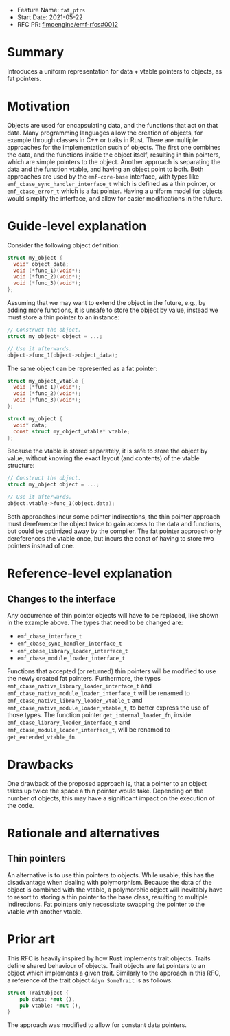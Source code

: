 - Feature Name: `fat_ptrs`
- Start Date: 2021-05-22
- RFC PR: [fimoengine/emf-rfcs#0012](https://github.com/fimoengine/emf-rfcs/pull/0012)

# Summary

[summary]: #summary

Introduces a uniform representation for data + vtable pointers to objects, as fat pointers.

# Motivation

[motivation]: #motivation

Objects are used for encapsulating data, and the functions that act on that data. Many programming languages allow the
creation of objects, for example through classes in C++ or traits in Rust. There are multiple approaches for the
implementation such of objects. The first one combines the data, and the functions inside the object itself, resulting
in thin pointers, which are simple pointers to the object. Another approach is separating the data and the function
vtable, and having an object point to both. Both approaches are used by the `emf-core-base` interface, with types like
`emf_cbase_sync_handler_interface_t` which is defined as a thin pointer, or `emf_cbase_error_t` which is a fat pointer.
Having a uniform model for objects would simplify the interface, and allow for easier modifications in the future.

# Guide-level explanation

[guide-level-explanation]: #guide-level-explanation

Consider the following object definition:

```c
struct my_object {
  void* object_data;
  void (*func_1)(void*);
  void (*func_2)(void*);
  void (*func_3)(void*);
};
```

Assuming that we may want to extend the object in the future, e.g., by adding more functions, it is unsafe to store the
object by value, instead we must store a thin pointer to an instance:

```c
// Construct the object.
struct my_object* object = ...;

// Use it afterwards.
object->func_1(object->object_data);
```

The same object can be represented as a fat pointer:

```c
struct my_object_vtable {
  void (*func_1)(void*);
  void (*func_2)(void*);
  void (*func_3)(void*);
};

struct my_object {
  void* data;
  const struct my_object_vtable* vtable;
};
```

Because the vtable is stored separately, it is safe to store the object by value, without knowing the exact layout (and
contents) of the vtable structure:

```c
// Construct the object.
struct my_object object = ...;

// Use it afterwards.
object.vtable->func_1(object.data);
```

Both approaches incur some pointer indirections, the thin pointer approach must dereference the object twice to gain
access to the data and functions, but could be optimized away by the compiler. The fat pointer approach only
dereferences the vtable once, but incurs the const of having to store two pointers instead of one.

# Reference-level explanation

[reference-level-explanation]: #reference-level-explanation

## Changes to the interface

Any occurrence of thin pointer objects will have to be replaced, like shown in the example above. The types that need to
be changed are:

- `emf_cbase_interface_t`
- `emf_cbase_sync_handler_interface_t`
- `emf_cbase_library_loader_interface_t`
- `emf_cbase_module_loader_interface_t`

Functions that accepted (or returned) thin pointers will be modified to use the newly created fat pointers. Furthermore,
the types `emf_cbase_native_library_loader_interface_t` and `emf_cbase_native_module_loader_interface_t` will be renamed
to `emf_cbase_native_library_loader_vtable_t` and `emf_cbase_native_module_loader_vtable_t`, to better express the use
of those types. The function pointer `get_internal_loader_fn`, inside `emf_cbase_library_loader_interface_t`
and `emf_cbase_module_loader_interface_t`, will be renamed to `get_extended_vtable_fn`.

# Drawbacks

[drawbacks]: #drawbacks

One drawback of the proposed approach is, that a pointer to an object takes up twice the space a thin pointer would
take. Depending on the number of objects, this may have a significant impact on the execution of the code.

# Rationale and alternatives

[rationale-and-alternatives]: #rationale-and-alternatives

## Thin pointers

An alternative is to use thin pointers to objects. While usable, this has the disadvantage when dealing with
polymorphism. Because the data of the object is combined with the vtable, a polymorphic object will inevitably have to
resort to storing a thin pointer to the base class, resulting to multiple indirections. Fat pointers only necessitate
swapping the pointer to the vtable with another vtable.

# Prior art

[prior-art]: #prior-art

This RFC is heavily inspired by how Rust implements trait objects. Traits define shared behaviour of objects. Trait
objects are fat pointers to an object which implements a given trait. Similarly to the approach in this RFC, a reference
of the trait object `&dyn SomeTrait` is as follows:

```rust
struct TraitObject {
    pub data: *mut (),
    pub vtable: *mut (),
}
```

The approach was modified to allow for constant data pointers.
